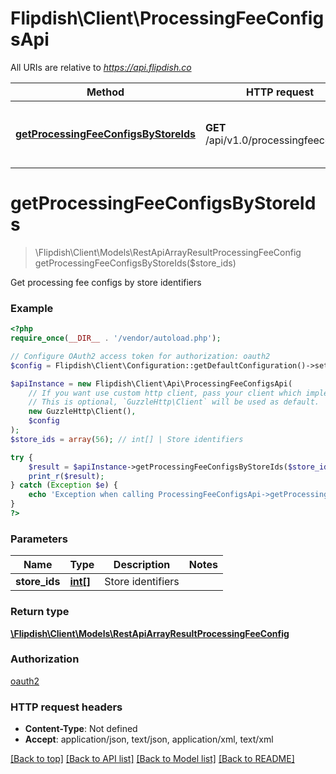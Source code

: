 # Flipdish\Client\ProcessingFeeConfigsApi

All URIs are relative to *https://api.flipdish.co*

Method | HTTP request | Description
------------- | ------------- | -------------
[**getProcessingFeeConfigsByStoreIds**](ProcessingFeeConfigsApi.md#getProcessingFeeConfigsByStoreIds) | **GET** /api/v1.0/processingfeeconfigs | Get processing fee configs by store identifiers


# **getProcessingFeeConfigsByStoreIds**
> \Flipdish\Client\Models\RestApiArrayResultProcessingFeeConfig getProcessingFeeConfigsByStoreIds($store_ids)

Get processing fee configs by store identifiers

### Example
```php
<?php
require_once(__DIR__ . '/vendor/autoload.php');

// Configure OAuth2 access token for authorization: oauth2
$config = Flipdish\Client\Configuration::getDefaultConfiguration()->setAccessToken('YOUR_ACCESS_TOKEN');

$apiInstance = new Flipdish\Client\Api\ProcessingFeeConfigsApi(
    // If you want use custom http client, pass your client which implements `GuzzleHttp\ClientInterface`.
    // This is optional, `GuzzleHttp\Client` will be used as default.
    new GuzzleHttp\Client(),
    $config
);
$store_ids = array(56); // int[] | Store identifiers

try {
    $result = $apiInstance->getProcessingFeeConfigsByStoreIds($store_ids);
    print_r($result);
} catch (Exception $e) {
    echo 'Exception when calling ProcessingFeeConfigsApi->getProcessingFeeConfigsByStoreIds: ', $e->getMessage(), PHP_EOL;
}
?>
```

### Parameters

Name | Type | Description  | Notes
------------- | ------------- | ------------- | -------------
 **store_ids** | [**int[]**](../Model/int.md)| Store identifiers |

### Return type

[**\Flipdish\Client\Models\RestApiArrayResultProcessingFeeConfig**](../Model/RestApiArrayResultProcessingFeeConfig.md)

### Authorization

[oauth2](../../README.md#oauth2)

### HTTP request headers

 - **Content-Type**: Not defined
 - **Accept**: application/json, text/json, application/xml, text/xml

[[Back to top]](#) [[Back to API list]](../../README.md#documentation-for-api-endpoints) [[Back to Model list]](../../README.md#documentation-for-models) [[Back to README]](../../README.md)

